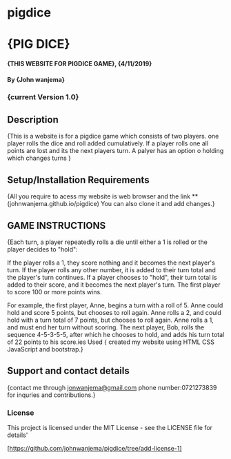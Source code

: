 # pigdice
# {PIG DICE}
#### {THIS WEBSITE FOR PIGDICE GAME}, {4/11/2019}
#### By **{John wanjema}**
### {current Version 1.0}
## Description
{This is a website is for a pigdice game which consists of two players. 
one player rolls the dice and roll added cumulatively. If a player rolls one all points are lost and its the next players turn. A palyer has an option o holding which changes turns }

## Setup/Installation Requirements
{All you require to acess my website is web browser and the link **(johnwanjema.github.io/pigdice) 
You can also clone it  and add changes.}


## GAME INSTRUCTIONS
{Each turn, a player repeatedly rolls a die until either a 1 is rolled or the player decides to "hold":

If the player rolls a 1, they score nothing and it becomes the next player's turn.
If the player rolls any other number, it is added to their turn total and the player's turn continues.
If a player chooses to "hold", their turn total is added to their score, and it becomes the next player's turn.
The first player to score 100 or more points wins.

For example, the first player, Anne, begins a turn with a roll of 5. Anne could hold and score 5 points, but chooses to roll again. Anne rolls a 2, and could hold with a turn total of 7 points, but chooses to roll again. Anne rolls a 1, and must end her turn without scoring. The next player, Bob, rolls the sequence 4-5-3-5-5, after which he chooses to hold, and adds his turn total of 22 points to his score.ies Used
{ created my website using HTML CSS JavaScript and bootstrap.}


## Support and contact details
{contact me through jonwanjema@gmail.com 
phone number:0721273839 for inquries and contributions.}

### License
This project is licensed under the MIT License - see the LICENSE file for details'

 [https://github.com/johnwanjema/pigdice/tree/add-license-1]